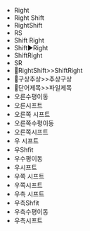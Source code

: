 ﻿- Right
- Right Shift
- RightShift
- RS
- Shift Right
- Shift▶️Right
- ShiftRight
- SR
- 📌RightShift>>ShiftRight
- 📌구상추상>>추상구상
- 📌단어제목>>파일제목
- 오른수평이동
- 오른시프트
- 오른쪽 시프트
- 오른쪽수평이동
- 오른쪽시프트
- 우 시프트
- 우Shfit
- 우수평이동
- 우시프트
- 우쪽 시프트
- 우쪽시프트
- 우측 시프트
- 우측Shfit
- 우측수평이동
- 우측시프트
